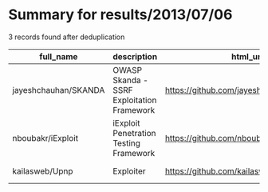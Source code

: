 
# Summary for results/2013/07/06
    
3 records found after deduplication

| full_name | description | html_url | matched_list | matched_count | pushed_at | size | stargazers_count | language | forks_count |
|----------------------|--------------------------------------------|-----------------------------------------|----------------|-----------------|---------------------------|--------|--------------------|------------|---------------|
| jayeshchauhan/SKANDA | OWASP Skanda - SSRF Exploitation Framework | https://github.com/jayeshchauhan/SKANDA | ['exploit'] | 1 | 2013-07-06 13:03:47+00:00 | 923 | 33 | Python | 15 |
| nboubakr/iExploit | iExploit Penetration Testing Framework | https://github.com/nboubakr/iExploit | ['exploit'] | 1 | 2013-07-06 18:32:48+00:00 | 104 | 0 | | 1 |
| kailasweb/Upnp | Exploiter | https://github.com/kailasweb/Upnp | ['exploit'] | 1 | 2013-07-06 23:22:31+00:00 | 56 | 0 | | 0 |
